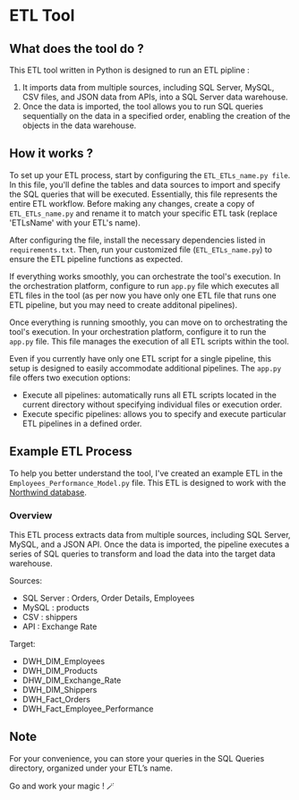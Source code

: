 #                                        ETL Tool

## What does the tool do ?
This ETL tool written in Python is designed to run an ETL pipline :
1. It imports data from multiple sources, 
including SQL Server, MySQL, CSV files, and JSON data from APIs, 
into a SQL Server data warehouse. 
2. Once the data is imported, 
the tool allows you to run SQL queries sequentially on the data in a specified order, 
enabling the creation of the objects in the data warehouse.

## How it works ?
To set up your ETL process, start by configuring the `ETL_ETLs_name.py file`. 
In this file, you'll define the tables and data sources to import and specify the SQL queries that will be executed.
Essentially, this file represents the entire ETL workflow.
Before making any changes, create a copy of `ETL_ETLs_name.py` and rename it to match your specific ETL task 
(replace 'ETLsName' with your ETL's name).

After configuring the file, install the necessary dependencies listed in `requirements.txt`. 
Then, run your customized file (`ETL_ETLs_name.py`) to ensure the ETL pipeline functions as expected. 

If everything works smoothly, you can orchestrate the tool's execution.
In the orchestration platform, configure to run `app.py` file which executes all ETL files in the tool
(as per now you have only one ETL file that runs one ETL pipeline, but you may need to create additonal pipelines).

Once everything is running smoothly, you can move on to orchestrating the tool's execution. 
In your orchestration platform, configure it to run the `app.py` file. 
This file manages the execution of all ETL scripts within the tool.

Even if you currently have only one ETL script for a single pipeline, this setup is designed to easily accommodate additional pipelines.
The `app.py` file offers two execution options:
- Execute all pipelines: automatically runs all ETL scripts located in the current directory without specifying individual files or execution order.
- Execute specific pipelines: allows you to specify and execute particular ETL pipelines in a defined order.

## Example ETL Process
To help you better understand the tool, 
I've created an example ETL in the `Employees_Performance_Model.py` file. 
This ETL is designed to work with the [Northwind database](https://github.com/cjlee/northwind/blob/master/northwind.sql.zip).

### Overview
This ETL process extracts data from multiple sources, including SQL Server, MySQL, and a JSON API. 
Once the data is imported, the pipeline executes a series of SQL queries to transform and load the data into the target data warehouse.

Sources: 
- SQL Server : Orders, Order Details, Employees
- MySQL : products
- CSV : shippers
- API : Exchange Rate

Target:
- DWH_DIM_Employees
- DWH_DIM_Products
- DHW_DIM_Exchange_Rate
- DWH_DIM_Shippers
- DWH_Fact_Orders
- DWH_Fact_Employee_Performance

## Note
For your convenience, you can store your queries in the SQL Queries directory, 
organized under your ETL’s name.

Go and work your magic ! 🪄
